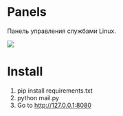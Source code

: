 # Panels
Панель управления службами Linux.

<img src="https://habrastorage.org/files/d38/c81/52e/d38c8152e9514d33a944abdb403cfe0e.jpeg"/>

# Install
1. pip install requirements.txt
2. python mail.py
3. Go to http://127.0.0.1:8080
